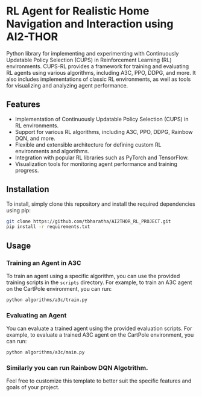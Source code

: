 
# RL Agent for Realistic Home Navigation and Interaction using AI2-THOR

Python library for implementing and experimenting with Continuously Updatable Policy Selection (CUPS) in Reinforcement Learning (RL) environments. CUPS-RL provides a framework for training and evaluating RL agents using various algorithms, including A3C, PPO, DDPG, and more. It also includes implementations of classic RL environments, as well as tools for visualizing and analyzing agent performance.

## Features

- Implementation of Continuously Updatable Policy Selection (CUPS) in RL environments.
- Support for various RL algorithms, including A3C, PPO, DDPG, Rainbow DQN, and more.
- Flexible and extensible architecture for defining custom RL environments and algorithms.
- Integration with popular RL libraries such as PyTorch and TensorFlow.
- Visualization tools for monitoring agent performance and training progress.

## Installation

To install, simply clone this repository and install the required dependencies using pip:

```bash
git clone https://github.com/tbharatha/AI2THOR_RL_PROJECT.git
pip install -r requirements.txt
```

## Usage

### Training an Agent in A3C 

To train an agent using a specific algorithm, you can use the provided training scripts in the `scripts` directory. For example, to train an A3C agent on the CartPole environment, you can run:

```bash
python algorithms/a3c/train.py
```

### Evaluating an Agent

You can evaluate a trained agent using the provided evaluation scripts. For example, to evaluate a trained A3C agent on the CartPole environment, you can run:

```bash
python algorithms/a3c/main.py
```

### Similarly you can run Rainbow DQN Algotrithm.

Feel free to customize this template to better suit the specific features and goals of your project.
